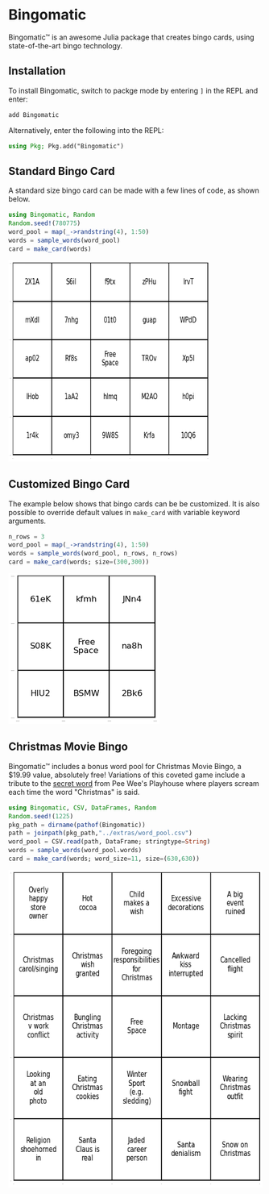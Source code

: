 # Bingomatic

Bingomatic™ is an awesome Julia package that creates bingo cards, using state-of-the-art bingo technology.

## Installation

To install Bingomatic, switch to packge mode by entering `]` in the REPL and enter:
```julia
add Bingomatic
```
Alternatively, enter the following into the REPL:
```julia
using Pkg; Pkg.add("Bingomatic")
```

## Standard Bingo Card

A standard size bingo card can be made with a few lines of code, as shown below.
```julia
using Bingomatic, Random
Random.seed!(780775)
word_pool = map(_->randstring(4), 1:50)
words = sample_words(word_pool)
card = make_card(words)
```

<img src="extras/example1.png" alt="" width="400" height="400">

## Customized Bingo Card

The example below shows that bingo cards can be be customized. It is also possible to override default values in `make_card` with variable keyword arguments.

```julia
n_rows = 3
word_pool = map(_->randstring(4), 1:50)
words = sample_words(word_pool, n_rows, n_rows)
card = make_card(words; size=(300,300))
```
<img src="extras/example2.png" alt="" width="300" height="300">

## Christmas Movie Bingo

Bingomatic™ includes a bonus word pool for Christmas Movie Bingo, a $19.99 value, absolutely free! Variations of this coveted game include a tribute to the [secret word](https://www.youtube.com/watch?v=gxMZgeBlqzQ) from Pee Wee's Playhouse where players scream each time the word "Christmas" is said.  

```julia 
using Bingomatic, CSV, DataFrames, Random
Random.seed!(1225)
pkg_path = dirname(pathof(Bingomatic))
path = joinpath(pkg_path,"../extras/word_pool.csv")
word_pool = CSV.read(path, DataFrame; stringtype=String)
words = sample_words(word_pool.words) 
card = make_card(words; word_size=11, size=(630,630))
```
<img src="extras/christmas_bingo.png" alt="" width="630" height="630">